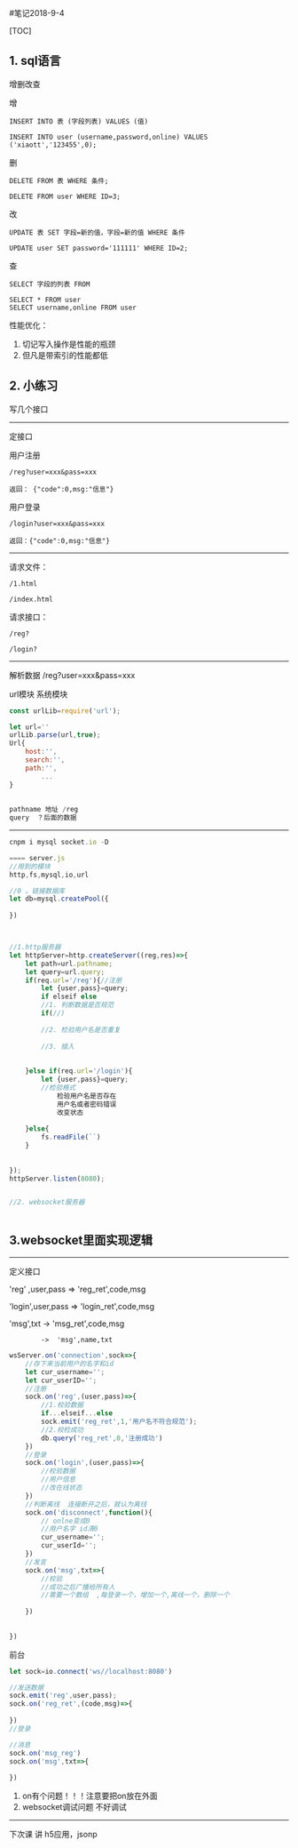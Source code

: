 #笔记2018-9-4

[TOC]



## 1. sql语言

增删改查

增

	INSERT INTO 表 (字段列表) VALUES (值)

```mysql	
INSERT INTO user (username,password,online) VALUES ('xiaott','123455',0);
```

删

	DELETE FROM 表 WHERE 条件;

```mysql
DELETE FROM user WHERE ID=3;
```

改

	UPDATE 表 SET 字段=新的值，字段=新的值 WHERE 条件

```MYSQL
UPDATE user SET password='111111' WHERE ID=2;
```

查

	SELECT 字段的列表 FROM 

```mysql
SELECT * FROM user
SELECT username,online FROM user
```

性能优化：

1. 切记写入操作是性能的瓶颈
2. 但凡是带索引的性能都低

## 2. 小练习

写几个接口



---

定接口

用户注册

	/reg?user=xxx&pass=xxx
	
	返回： {"code":0,msg:"信息"}

用户登录

	/login?user=xxx&pass=xxx
	
	返回：{"code":0,msg:"信息"}

---

请求文件：

	/1.html
	
	/index.html	

请求接口：

	/reg?
	
	/login?	



---

解析数据   /reg?user=xxx&pass=xxx

url模块 系统模块

```js
const urlLib=require('url');

let url=''
urlLib.parse(url,true);
Url{
    host:'',
    search:'',
    path:'',
        ...
}
    
    
pathname 地址 /reg
query  ？后面的数据
```



---



```js
cnpm i mysql socket.io -D

==== server.js
//用到的模块
http,fs,mysql,io,url

//0 。链接数据库
let db=mysql.createPool({
	    
})



//1.http服务器
let httpServer=http.createServer((reg,res)=>{
    let path=url.pathname;
    let query=url.query;
    if(req.url='/reg'){//注册
    	let {user,pass}=query;
        if elseif else
        //1. 判断数据是否规范
       	if(//)
        
        //2. 检验用户名是否重复
        
        //3. 插入
        
        
    }else if(req.url='/login'){
        let {user,pass}=query;
        //检验格式
            检验用户名是否存在
            用户名或者密码错误
            改变状态
            
    }else{
        fs.readFile(``)
    }
    
    
});
httpServer.listen(8080);


//2. websocket服务器



```



## 3.websocket里面实现逻辑

---

定义接口

'reg' ,user,pass  => 'reg_ret',code,msg

'login',user,pass => 'login_ret',code,msg

'msg',txt        ->  'msg_ret',code,msg

			->  'msg',name,txt

```js
wsServer.on('connection',sock=>{	
    //存下来当前用户的名字和id
    let cur_username='';
    let cur_userID='';  
    //注册
    sock.on('reg',(user,pass)=>{
        //1.校验数据
        if...elseif...else
        sock.emit('reg_ret',1,'用户名不符合规范');
        //2.校检成功
        db.query('reg_ret',0,'注册成功')
    })
    //登录
    sock.on('login',(user,pass)=>{
        //校验数据
        //用户信息
        //改在线状态
    })
    //判断离线  连接断开之后，就认为离线
    sock.on('disconnect',function(){
        // onlne变成0
        //用户名字 id清0
        cur_username='';
        cur_userId='';
    })
    //发言
    sock.on('msg',txt=>{
        //校验
        //成功之后广播给所有人
        //需要一个数组  ,每登录一个，增加一个,离线一个，删除一个
        
    })
    
    
})

```







前台

```js
let sock=io.connect('ws//localhost:8080')

//发送数据
sock.emit('reg',user,pass);
sock.on('reg_ret',(code,msg)=>{
    
})
//登录

//消息
sock.on('msg_reg')
sock.on('msg',txt=>{
    
})

```



1. on有个问题！！！注意要把on放在外面
2. websocket调试问题 不好调试









----

下次课 讲 h5应用，jsonp














